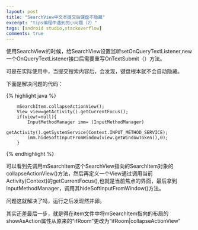```yaml
---
layout: post
title: "SearchView中文本提交后键盘不隐藏"
excerpt: "tips编程中遇到的小问题（2）"
tags: [android studio,stackoverflow]
comments: true
---
```


使用SearchView的时候，给SearchView设置监听setOnQueryTextListener,new一个OnQueryTextListener接口后需要重写OnTextSubmit（）方法。

可是在实际使用中，当提交搜索内容后，会发现，键盘根本就不会自动隐藏。

下面是解决问题的代码：

{% highlight java %}

		mSearchItem.collapseActionView();
        View view=getActivity().getCurrentFocus();
        if(view!=null){
            InputMethodManager imm= (InputMethodManager)
                    getActivity().getSystemService(Context.INPUT_METHOD_SERVICE);
            imm.hideSoftInputFromWindow(view.getWindowToken(),0);
        }
{% endhighlight %}

可以看到先调用mSearchItem这个SearchView指向的SearchItem对象的collapseActionView()方法，然后再定义一个View通过调用当前Activity(Context)的getCurrentFocus(),也就是当前焦点的界面，最后拿到InputMethodManager，调用其hideSoftInputFromWindow()方法。

问题这就解决了吗，运行之后发现然并卵。

其实还差最后一步，就是得在item文件中将mSearchItem指向的布局的showAsAction属性从原来的“ifRoom”更改为“ifRoom|collapseActionView”